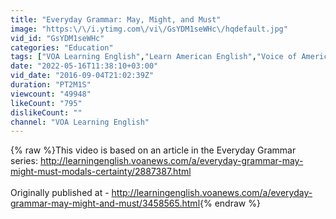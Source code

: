 ```yaml
---
title: "Everyday Grammar: May, Might, and Must"
image: "https:\/\/i.ytimg.com\/vi\/GsYDM1seWHc\/hqdefault.jpg"
vid_id: "GsYDM1seWHc"
categories: "Education"
tags: ["VOA Learning English","Learn American English","Voice of America"]
date: "2022-05-16T11:38:10+03:00"
vid_date: "2016-09-04T21:02:39Z"
duration: "PT2M1S"
viewcount: "49948"
likeCount: "795"
dislikeCount: ""
channel: "VOA Learning English"
---
```

{% raw %}This video is based on an article in the Everyday Grammar series: <a rel="nofollow" target="blank" href="http://learningenglish.voanews.com/a/everyday-grammar-may-might-must-modals-certainty/2887387.html">http://learningenglish.voanews.com/a/everyday-grammar-may-might-must-modals-certainty/2887387.html</a><br /><br />Originally published at - <a rel="nofollow" target="blank" href="http://learningenglish.voanews.com/a/everyday-grammar-may-might-and-must/3458565.html">http://learningenglish.voanews.com/a/everyday-grammar-may-might-and-must/3458565.html</a>{% endraw %}
